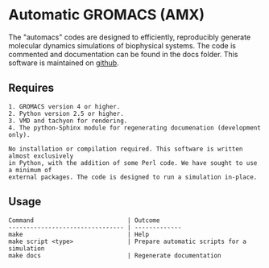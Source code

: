 Automatic GROMACS (AMX)
=======================

The "automacs" codes are designed to efficiently, 
reproducibly generate molecular dynamics simulations 
of biophysical systems. The code is commented and 
documentation can be found in the docs folder. This
software is maintained on 
[github](https://github.com/bradleyrp/automacs).

Requires
--------

	1. GROMACS version 4 or higher.
	2. Python version 2.5 or higher.
	3. VMD and tachyon for rendering.
	4. The python-Sphinx module for regenerating documenation (development only).

    No installation or compilation required. This software is written almost exclusively 
    in Python, with the addition of some Perl code. We have sought to use a minimum of 
    external packages. The code is designed to run a simulation in-place.

Usage
-----

    Command                          | Outcome
	-------------------------------- | -------------
	make                             | Help
	make script <type>               | Prepare automatic scripts for a simulation
	make docs                        | Regenerate documentation

